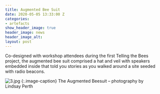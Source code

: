 ```yaml
---
title: Augmented Bee Suit
date: 2020-05-05 13:33:00 Z
categories:
- artefacts
show_header_image: true
header_image: news
header_image_alt: 
layout: post
---
```


Co-designed with workshop attendees during the first Telling the Bees project, the augmented bee suit comprised a hat and veil with speakers embedded inside that told you stories as you walked around a site seeded with radio beacons.

![3.jpg](/uploads/3.jpg)
{:.image-caption}
The Augmented Beesuit – photography by Lindsay Perth